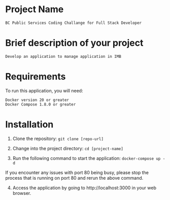 # Project Name
    BC Public Services Coding Challange for Full Stack Developer

# Brief description of your project
    Develop an application to manage application in IMB

# Requirements
To run this application, you will need:

    Docker version 20 or greater
    Docker Compose 1.8.0 or greater

# Installation

1. Clone the repository:
    `git clone [repo-url]`

2. Change into the project directory:
    `cd [project-name]`

3. Run the following command to start the application:
    `docker-compose up -d`

If you encounter any issues with port 80 being busy, please stop the process that is running on port 80 and rerun the above command.

4. Access the application by going to http://localhost:3000 in your web browser.
